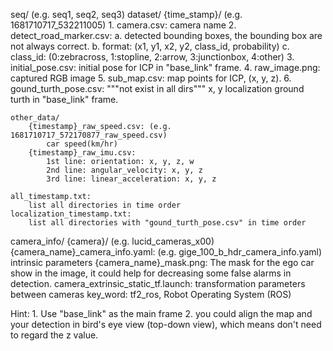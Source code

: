 seq/ (e.g. seq1, seq2, seq3)
    dataset/
        {time_stamp}/ (e.g. 1681710717_532211005)
            1. camera.csv: 
                camera name
            2. detect_road_marker.csv:
                a. detected bounding boxes, the bounding box are not always correct.
                b. format: (x1, y1, x2, y2, class_id, probability)
                c. class_id: (0:zebracross, 1:stopline, 2:arrow, 3:junctionbox, 4:other)
            3. initial_pose.csv:
                initial pose for ICP in "base_link" frame.
            4. raw_image.png:
                captured RGB image
            5. sub_map.csv:
                map points for ICP, (x, y, z).
            6. gound_turth_pose.csv: """not exist in all dirs"""
                x, y localization ground turth in "base_link" frame.

    other_data/
        {timestamp}_raw_speed.csv: (e.g. 1681710717_572170877_raw_speed.csv)
            car speed(km/hr)
        {timestamp}_raw_imu.csv:
            1st line: orientation: x, y, z, w
            2nd line: angular_velocity: x, y, z
            3rd line: linear_acceleration: x, y, z

    all_timestamp.txt:
        list all directories in time order
    localization_timestamp.txt:
        list all directories with "gound_turth_pose.csv" in time order


camera_info/
    {camera}/ (e.g. lucid_cameras_x00)
        {camera_name}_camera_info.yaml: (e.g. gige_100_b_hdr_camera_info.yaml)
            intrinsic parameters
        {camera_name}_mask.png:
            The mask for the ego car show in the image, it could help for decreasing some false alarms in detection.
        camera_extrinsic_static_tf.launch:
            transformation parameters between cameras
            key_word: tf2_ros, Robot Operating System (ROS)

Hint:
    1. Use "base_link" as the main frame
    2. you could align the map and your detection in bird's eye view (top-down view), which means don't need to regard the z value.
